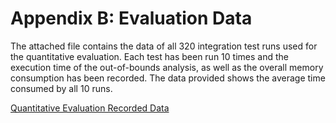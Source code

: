 # Appendix B: Evaluation Data

The attached file contains the data of all 320 integration test runs used for the quantitative evaluation.
Each test has been run 10 times and the execution time of the out-of-bounds analysis, as well as the overall memory consumption has been recorded.
The data provided shows the average time consumed by all 10 runs.

[<i class="fa fa-file-text-o"></i> Quantitative Evaluation Recorded Data](file://files/eval.csv)
